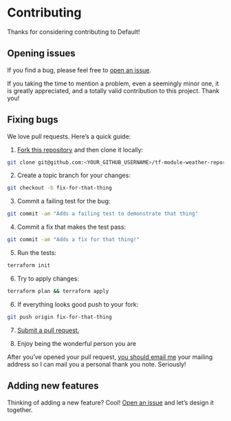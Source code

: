 # Contributing

Thanks for considering contributing to Default!

## Opening issues

If you find a bug, please feel free to [open an issue](https://github.com/behoof4mind/tf-module-weather-reports/issues).

If you taking the time to mention a problem, even a seemingly minor one, it is greatly appreciated, and a totally valid contribution to this project. Thank you!

## Fixing bugs

We love pull requests. Here’s a quick guide:

1. [Fork this repository](https://github.com/behoof4mind/tf-module-weather-reports) and then clone it locally:

  ```bash
  git clone git@github.com:<YOUR_GITHUB_USERNAME>/tf-module-weather-reports.git
  ```

2. Create a topic branch for your changes:

  ```bash
  git checkout -b fix-for-that-thing
  ```
3. Commit a failing test for the bug:

  ```bash
  git commit -am "Adds a failing test to demonstrate that thing"
  ```

4. Commit a fix that makes the test pass:

  ```bash
  git commit -am "Adds a fix for that thing!"
  ```

5. Run the tests:

  ```bash
  terraform init
  ```


6. Try to apply changes:

  ```bash
  terraform plan && terraform apply
  ```

6. If everything looks good push to your fork:

  ```bash
  git push origin fix-for-that-thing
  ```

7. [Submit a pull request.](https://help.github.com/articles/creating-a-pull-request)

8. Enjoy being the wonderful person you are

After you’ve opened your pull request, [you should email me](mailto:dlavrushko@protonmail.com) your mailing address so I can mail you a personal thank you note. Seriously!

## Adding new features

Thinking of adding a new feature? Cool! [Open an issue](https://github.com/behoof4mind/tf-module-weather-reports/issues) and let’s design it together.

